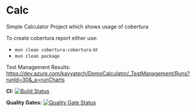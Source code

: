 # Calc
Simple Calculator Project which shows usage of cobertura

To create cobertura report either use:
* `mvn clean cobertura:cobertura`
or
* `mvn clean package`

Test Management Results:
https://dev.azure.com/kavyatech/DemoCalculator/_TestManagement/Runs?runId=30&_a=runCharts

**CI:**
[![Build Status](https://dev.azure.com/SnehaParleTraining/Project4%20-%20Calculator/_apis/build/status/Prashneha.Calc?branchName=master)](https://dev.azure.com/SnehaParleTraining/Project4%20-%20Calculator/_build/latest?definitionId=4&branchName=master)

**Quality Gates:**
[![Quality Gate Status](https://sonarqube-azureappservice6526.azurewebsites.net/api/project_badges/measure?project=SimpleCalculator&metric=alert_status)](https://sonarqube-azureappservice6526.azurewebsites.net/dashboard?id=SimpleCalculator)
